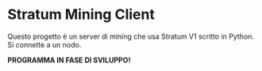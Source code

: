 # Stratum Mining Client

Questo progetto è un server di mining che usa Stratum V1 scritto in Python. Si connette a un nodo.

**PROGRAMMA IN FASE DI SVILUPPO!** 

